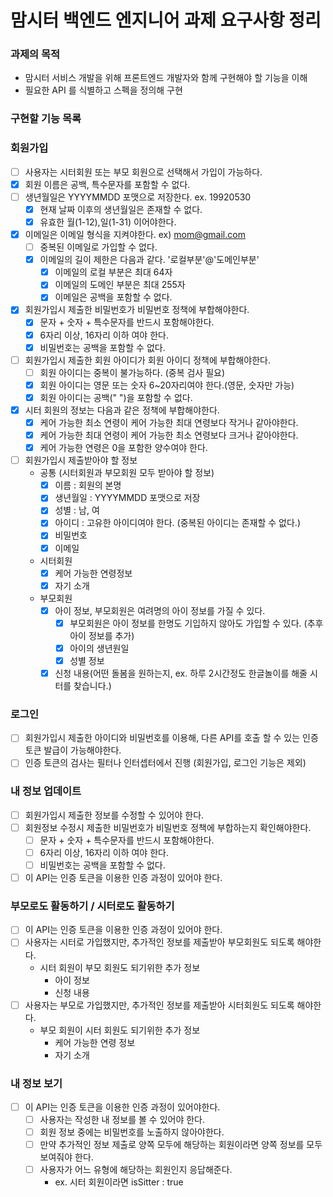 # 맘시터 백엔드 엔지니어 과제 요구사항 정리

### 과제의 목적
* 맘시터 서비스 개발을 위해 프론트엔드 개발자와 함께 구현해야 할 기능을 이해
* 필요한 API 를 식별하고 스펙을 정의해 구현

### 구현할 기능 목록

### 회원가입
* [ ] 사용자는 시터회원 또는 부모 회원으로 선택해서 가입이 가능하다.
* [x] 회원 이름은 공백, 특수문자를 포함할 수 없다.
* [ ] 생년월일은 YYYYMMDD 포맷으로 저장한다. ex. 19920530
  * [x] 현재 날짜 이후의 생년월일은 존재할 수 없다.
  * [x] 유효한 월(1-12),일(1-31) 이어야한다.
* [x] 이메일은 이메일 형식을 지켜야한다. ex) mom@gmail.com
  * [ ] 중복된 이메일로 가입할 수 없다.
  * [x] 이메일의 길이 제한은 다음과 같다. '로컬부분'@'도메인부분'
    * [x] 이메일의 로컬 부분은 최대 64자
    * [x] 이메일의 도메인 부분은 최대 255자
    * [x] 이메일은 공백을 포함할 수 없다.
* [x] 회원가입시 제출한 비밀번호가 비밀번호 정책에 부합해야한다.
  * [x] 문자 + 숫자 + 특수문자를 반드시 포함해야한다.
  * [x] 6자리 이상, 16자리 이하 여야 한다.
  * [x] 비밀번호는 공백을 포함할 수 없다.
* [ ] 회원가입시 제출한 회원 아이디가 회원 아이디 정책에 부합해야한다.
  * [ ] 회원 아이디는 중복이 불가능하다. (중복 검사 필요)
  * [x] 회원 아이디는 영문 또는 숫자 6~20자리여야 한다.(영문, 숫자만 가능)
  * [x] 회원 아이디는 공백(" ")을 포함할 수 없다.
* [x] 시터 회원의 정보는 다음과 같은 정책에 부합해야한다.
  * [x] 케어 가능한 최소 연령이 케어 가능한 최대 연령보다 작거나 같아야한다.
  * [x] 케어 가능한 최대 연령이 케어 가능한 최소 연령보다 크거나 같아야한다.
  * [x] 케어 가능한 연령은 0을 포함한 양수여야 한다.
* [ ] 회원가입시 제출받아야 할 정보
  * 공통 (시터회원과 부모회원 모두 받아야 할 정보)
    * [x] 이름 : 회원의 본명
    * [x] 생년월일 : YYYYMMDD 포맷으로 저장
    * [x] 성별 : 남, 여
    * [x] 아이디 : 고유한 아이디여야 한다. (중복된 아이디는 존재할 수 없다.)
    * [x] 비밀번호
    * [x] 이메일
  * 시터회원
    * [x] 케어 가능한 연령정보
    * [x] 자기 소개
  * 부모회원
    * [x] 아이 정보, 부모회원은 여려명의 아이 정보를 가질 수 있다.
      * [x] 부모회원은 아이 정보를 한명도 기입하지 않아도 가입할 수 있다. (추후 아이 정보를 추가)
      * [x] 아이의 생년원일
      * [x] 성별 정보
    * [x] 신청 내용(어떤 돌봄을 원하는지, ex. 하루 2시간정도 한글놀이를 해줄 시터를 찾습니다.)
### 로그인
* [ ] 회원가입시 제출한 아이디와 비밀번호를 이용해, 다른 API를 호출 할 수 있는 인증토큰 발급이 가능해야한다.
* [ ] 인증 토큰의 검사는 필터나 인터셉터에서 진행 (회원가입, 로그인 기능은 제외)

### 내 정보 업데이트
* [ ] 회원가입시 제출한 정보를 수정할 수 있어야 한다.
* [ ] 회원정보 수정시 제출한 비밀번호가 비밀번호 정책에 부합하는지 확인해야한다.
  * [ ] 문자 + 숫자 + 특수문자를 반드시 포함해야한다.
  * [ ] 6자리 이상, 16자리 이하 여야 한다.
  * [ ] 비밀번호는 공백을 포함할 수 없다.
* [ ] 이 API는 인증 토큰을 이용한 인증 과정이 있어야 한다.

### 부모로도 활동하기 / 시터로도 활동하기
* [ ] 이 API는 인증 토큰을 이용한 인증 과정이 있어야 한다.
* [ ] 사용자는 시터로 가입했지만, 추가적인 정보를 제출받아 부모회원도 되도록 해야한다.
  * 시터 회원이 부모 회원도 되기위한 추가 정보
    * 아이 정보
    * 신청 내용
* [ ] 사용자는 부모로 가입했지만, 추가적인 정보를 제출받아 시터회원도 되도록 해야한다.
  * 부모 회원이 시터 회원도 되기위한 추가 정보
    * 케어 가능한 연령 정보
    * 자기 소개

### 내 정보 보기

* [ ] 이 API는 인증 토큰을 이용한 인증 과정이 있어야한다.
  * [ ] 사용자는 작성한 내 정보를 볼 수 있어야 한다.
  * [ ] 회원 정보 중에는 비밀번호를 노출하지 않아야한다.
  * [ ] 만약 추가적인 정보 제출로 양쪽 모두에 해당하는 회원이라면 양쪽 정보를 모두 보여줘야 한다.
  * [ ] 사용자가 어느 유형에 해당하는 회원인지 응답해준다.
    * ex. 시터 회원이라면 isSitter : true

